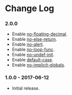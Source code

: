 Change Log
==========

### 2.0.0

* Enable [no-floating-decimal](http://eslint.org/docs/rules/no-floating-decimal).
* Enable [no-else-return](http://eslint.org/docs/rules/no-else-return).
* Enable [no-alert](http://eslint.org/docs/rules/no-alert).
* Enable [no-loop-func](http://eslint.org/docs/rules/no-loop-func).
* Enable [no-undef-init](http://eslint.org/docs/rules/no-undef-init).
* Enable [default-case](http://eslint.org/docs/rules/default-case).
* Enable [no-implicit-globals](http://eslint.org/docs/rules/no-implicit-globals).

### 1.0.0 - 2017-06-12

* Initial release.
